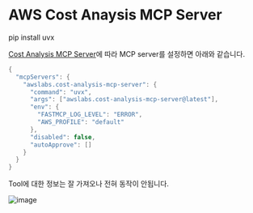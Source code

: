 # AWS Cost Anaysis MCP Server


pip install uvx


[Cost Analysis MCP Server](https://awslabs.github.io/mcp/servers/cost-analysis-mcp-server/)에 따라 MCP server를 설정하면 아래와 같습니다.

```java
{
  "mcpServers": {
    "awslabs.cost-analysis-mcp-server": {
      "command": "uvx",
      "args": ["awslabs.cost-analysis-mcp-server@latest"],
      "env": {
        "FASTMCP_LOG_LEVEL": "ERROR",
        "AWS_PROFILE": "default"
      },
      "disabled": false,
      "autoApprove": []
    }
  }
}
```

Tool에 대한 정보는 잘 가져오나 전혀 동작이 안됩니다.

![image](https://github.com/user-attachments/assets/143c7728-38c0-4917-8d10-3c1fd1157b34)
